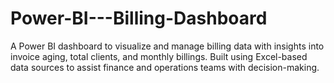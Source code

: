 # Power-BI---Billing-Dashboard
A Power BI dashboard to visualize and manage billing data with insights into invoice aging, total clients, and monthly billings. Built using Excel-based data sources to assist finance and operations teams with decision-making.
